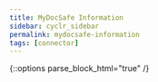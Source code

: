 ```yaml
---
title: MyDocSafe Information
sidebar: cyclr_sidebar
permalink: mydocsafe-information
tags: [connector]
---
```

{::options parse_block_html="true" /}
